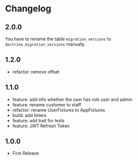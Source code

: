 # Changelog

## 2.0.0

You have to rename the table `migration_versions` to `doctrine_migration_versions` manually.

## 1.2.0

- refactor: remove offset

## 1.1.0

- feature: add info whether the user has role user and admin
- feature: rename customer to staff
- refactor: rename UserFixtures to AppFixtures
- build: add linters
- feature: add trait for tests
- feature: JWT Refresh Token

## 1.0.0

- First Release
